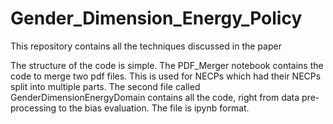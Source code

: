 # Gender_Dimension_Energy_Policy
This repository contains all the techniques discussed in the paper

The structure of the code is simple. The PDF_Merger notebook contains the code to merge two pdf files. This is used for NECPs which had their NECPs split into multiple parts. The second file called GenderDimensionEnergyDomain contains all the code, right from data pre-processing to the bias evaluation. The file is ipynb format. 
